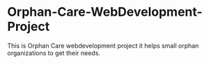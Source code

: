 # Orphan-Care-WebDevelopment-Project
This is Orphan Care webdevelopment project it helps small orphan organizations to get their needs.
